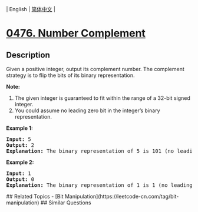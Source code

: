 
| English | [简体中文](README.md) |
# [0476. Number Complement](https://leetcode-cn.com/problems/number-complement/)
## Description
<p>Given a positive integer, output its complement number. The complement strategy is to flip the bits of its binary representation.</p>

<p><b>Note:</b><br>
<ol>
<li>The given integer is guaranteed to fit within the range of a 32-bit signed integer.</li>
<li>You could assume no leading zero bit in the integer’s binary representation.</li>
</ol>
</p>

<p><b>Example 1:</b><br />
<pre>
<b>Input:</b> 5
<b>Output:</b> 2
<b>Explanation:</b> The binary representation of 5 is 101 (no leading zero bits), and its complement is 010. So you need to output 2.
</pre>
</p>

<p><b>Example 2:</b><br />
<pre>
<b>Input:</b> 1
<b>Output:</b> 0
<b>Explanation:</b> The binary representation of 1 is 1 (no leading zero bits), and its complement is 0. So you need to output 0.
</pre>
</p>
## Related Topics
- [Bit Manipulation](https://leetcode-cn.com/tag/bit-manipulation)
## Similar Questions

